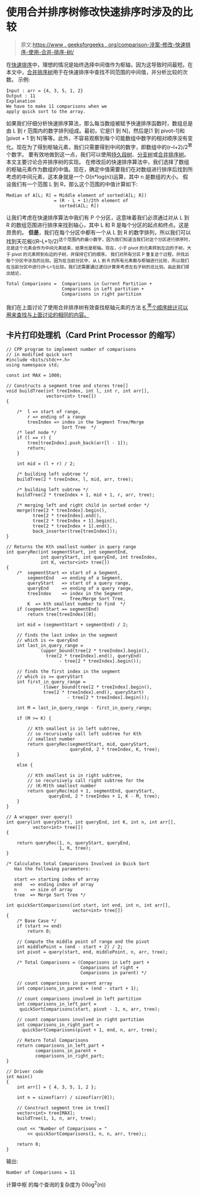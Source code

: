 # 使用合并排序树修改快速排序时涉及的比较

> 原文:[https://www . geeksforgeeks . org/comparison-涉案-修改-快速排序-使用-合并-排序-树/](https://www.geeksforgeeks.org/comparisons-involved-modified-quicksort-using-merge-sort-tree/)

在[快速排序](https://www.geeksforgeeks.org/quick-sort/)中，理想的情况是始终选择中间值作为枢轴，因为这导致时间最短。在本文中，[合并排序树](https://www.geeksforgeeks.org/merge-sort-tree-smaller-or-equal-elements-in-given-row-range/)用于在快速排序中查找不同范围的中间值，并分析比较的次数。
示例:

```
Input : arr = {4, 3, 5, 1, 2}
Output : 11
Explanation
We have to make 11 comparisons when we 
apply quick sort to the array.
```

如果我们仔细分析快速排序算法，那么每当数组被赋予快速排序函数时，数组总是由 L 到 r 范围内的数字排列组成。最初，它是[1 到 N]，然后是[1 到 pivot–1]和[pivot + 1 到 N]等等。此外，不容易观察到每个可能数组中数字的相对顺序没有变化。现在为了得到枢轴元素，我们只需要得到中间的数字，即数组中的(r–l+2)/2<sup>第</sup>个数字。
要有效地做到这一点，我们可以使用[持久段树](https://www.geeksforgeeks.org/persistent-segment-tree-set-1-introduction/)、[分支树](https://www.geeksforgeeks.org/binary-indexed-tree-or-fenwick-tree-2/)或[合并排序树](https://www.geeksforgeeks.org/merge-sort-tree-smaller-or-equal-elements-in-given-row-range/)。本文主要讨论合并排序树的实现。
在修改后的快速排序算法中，我们选择了数组的枢轴元素作为数组的中值。现在，确定中值需要我们在对数组进行排序后找到所考虑的中间元素，这本身就是一个 O(n*log(n))运算，其中 n 是数组的大小。
假设我们有一个范围 L 到 R，那么这个范围的中值计算如下:

```
Median of A[L; R] = Middle element of sorted(A[L; R])
                  = (R - L + 1)/2th element of 
                    sorted(A[L; R])
```

让我们考虑在快速排序算法中我们有 P 个分区，这意味着我们必须通过对从 L 到 R 的数组范围进行排序来找到轴心，其中 L 和 R 是每个分区的起点和终点。这是昂贵的。
**但是**，我们在每个分区中都有一个从 L 到 R 的数字排列，所以我们可以找到天花板((R–L+1)/2)<sup>这个范围内的最小数字，因为我们知道当我们对这个分区进行排序时，总是这个元素会作为中间元素结束，结果也是枢轴。现在，小于 pivot 的元素转到左边的子树，大于 pivot 的元素转到右边的子树，并保持它们的顺序。
我们对所有分区 P 重复这个过程，并找出每个分区中涉及的比较。因为在当前分区中，从 L 到 R 的所有元素都与枢轴进行比较，所以我们在当前分区中进行(R–L+1)比较。我们还需要通过递归计算来考虑左右子树的总比较。由此我们得出结论，</sup> 

```
Total Comparisons =  Comparisons in Current Partition +
                     Comparisons in Left partition +
                     Comparisons in right partition
```

我们在上面讨论了使用合并排序树有效查找枢轴元素的方法
[K <sup>第</sup>个顺序统计可以用来查找与上面讨论的相同的内容。](https://www.geeksforgeeks.org/merge-sort-tree-for-range-order-statistics/) 

## 卡片打印处理机（Card Print Processor 的缩写）

```
// CPP program to implement number of comparisons
// in modified quick sort
#include <bits/stdc++.h>
using namespace std;

const int MAX = 1000;

// Constructs a segment tree and stores tree[]
void buildTree(int treeIndex, int l, int r, int arr[],
               vector<int> tree[])
{

    /*  l => start of range,
        r => ending of a range
        treeIndex => index in the Segment Tree/Merge
                     Sort Tree  */
    /* leaf node */
    if (l == r) {
        tree[treeIndex].push_back(arr[l - 1]);
        return;
    }

    int mid = (l + r) / 2;

    /* building left subtree */
    buildTree(2 * treeIndex, l, mid, arr, tree);

    /* building left subtree */
    buildTree(2 * treeIndex + 1, mid + 1, r, arr, tree);

    /* merging left and right child in sorted order */
    merge(tree[2 * treeIndex].begin(),
          tree[2 * treeIndex].end(),
          tree[2 * treeIndex + 1].begin(),
          tree[2 * treeIndex + 1].end(),
          back_inserter(tree[treeIndex]));
}

// Returns the Kth smallest number in query range
int queryRec(int segmentStart, int segmentEnd,
             int queryStart, int queryEnd, int treeIndex,
             int K, vector<int> tree[])
{
    /*  segmentStart => start of a Segment,
        segmentEnd   => ending of a Segment,
        queryStart   => start of a query range,
        queryEnd     => ending of a query range,
        treeIndex    => index in the Segment
                        Tree/Merge Sort Tree,
        K  => kth smallest number to find  */
    if (segmentStart == segmentEnd)
        return tree[treeIndex][0];

    int mid = (segmentStart + segmentEnd) / 2;

    // finds the last index in the segment
    // which is <= queryEnd
    int last_in_query_range =
             (upper_bound(tree[2 * treeIndex].begin(),
               tree[2 * treeIndex].end(), queryEnd)
                    - tree[2 * treeIndex].begin());

    // finds the first index in the segment
    // which is >= queryStart
    int first_in_query_range =
              (lower_bound(tree[2 * treeIndex].begin(),
              tree[2 * treeIndex].end(), queryStart)
                       - tree[2 * treeIndex].begin());

    int M = last_in_query_range - first_in_query_range;

    if (M >= K) {

        // Kth smallest is in left subtree,
        // so recursively call left subtree for Kth
        // smallest number
        return queryRec(segmentStart, mid, queryStart,
                        queryEnd, 2 * treeIndex, K, tree);
    }

    else {

        // Kth smallest is in right subtree,
        // so recursively call right subtree for the
        // (K-M)th smallest number
        return queryRec(mid + 1, segmentEnd, queryStart,
                queryEnd, 2 * treeIndex + 1, K - M, tree);
    }
}

// A wrapper over query()
int query(int queryStart, int queryEnd, int K, int n, int arr[],
          vector<int> tree[])
{

    return queryRec(1, n, queryStart, queryEnd,
                    1, K, tree);
}

/* Calculates total Comparisons Involved in Quick Sort
   Has the following parameters:

   start => starting index of array
   end   => ending index of array
   n     => size of array
   tree  => Merge Sort Tree */

int quickSortComparisons(int start, int end, int n, int arr[],
                         vector<int> tree[])
{
    /* Base Case */
    if (start >= end)
        return 0;

    // Compute the middle point of range and the pivot
    int middlePoint = (end - start + 2) / 2;
    int pivot = query(start, end, middlePoint, n, arr, tree);

    /* Total Comparisons = (Comparisons in Left part +
                            Comparisons of right +
                            Comparisons in parent) */

    // count comparisons in parent array
    int comparisons_in_parent = (end - start + 1);

    // count comparisons involved in left partition
    int comparisons_in_left_part =
     quickSortComparisons(start, pivot - 1, n, arr, tree);

    // count comparisons involved in right partition
    int comparisons_in_right_part =
      quickSortComparisons(pivot + 1, end, n, arr, tree);

    // Return Total Comparisons
    return comparisons_in_left_part +
           comparisons_in_parent +
           comparisons_in_right_part;
}

// Driver code
int main()
{
    int arr[] = { 4, 3, 5, 1, 2 };

    int n = sizeof(arr) / sizeof(arr[0]);

    // Construct segment tree in tree[]
    vector<int> tree[MAX];
    buildTree(1, 1, n, arr, tree);

    cout << "Number of Comparisons = "
        << quickSortComparisons(1, n, n, arr, tree);;

    return 0;
}
```

输出:

```
Number of Comparisons = 11
```

计算中枢
的每个查询的复杂度为 0(log<sup>2</sup>(n))